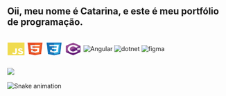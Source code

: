 ## Oii, meu nome é Catarina, e este é meu portfólio de programação.

<div style="display: inline_block"><br>
  <img align="center" alt="Js" height="30" width="40" src="https://raw.githubusercontent.com/devicons/devicon/master/icons/javascript/javascript-plain.svg">
  <img align="center" alt="HTML" height="30" width="40" src="https://raw.githubusercontent.com/devicons/devicon/master/icons/html5/html5-original.svg">
  <img align="center" alt="CSS" height="30" width="40" src="https://raw.githubusercontent.com/devicons/devicon/master/icons/css3/css3-original.svg">
  <img align="center" alt="Csharp" height="30" width="40" src="https://raw.githubusercontent.com/devicons/devicon/master/icons/csharp/csharp-original.svg">
  <img align="center" alt="Angular" height ="30" width="40" src="https://cdn.jsdelivr.net/gh/devicons/devicon/icons/angularjs/angularjs-original.svg" />
  <img align="center" alt="dotnet" height ="30" width="40"src="https://cdn.jsdelivr.net/gh/devicons/devicon/icons/dotnetcore/dotnetcore-original.svg" />
  <img align="center" alt="figma" height ="30" width="40"src="https://cdn.jsdelivr.net/gh/devicons/devicon/icons/figma/figma-original.svg" />
</div>
  
  ##
 
<div> 
  <a href="https://www.linkedin.com/in/catarina-duarte-rontani-migliacci-927108176/" target="_blank"><img src="https://img.shields.io/badge/-LinkedIn-%230077B5?style=for-the-badge&logo=linkedin&logoColor=white" target="_blank"></a> 
 
 ![Snake animation](https://github.com/catarinamigliacci/rafaballerini/blob/output/github-contribution-grid-snake.svg)

